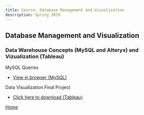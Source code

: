 ```yaml
---
title: Course: Database Management and Visualization
description: Spring 2019
---
```


## Database Management and Visualization
### Data Warehouse Concepts (MySQL and Alteryx) and Vizualization (Tableau)

MySQL Queries
- [View in browser (MySQL)](BankingQueries.sql)

Data Visualization Final Project
- [Click here to download (Tableau)](DBMVFinalGroupProject.twbx)

[Home](https://cherylngo.github.io/)
